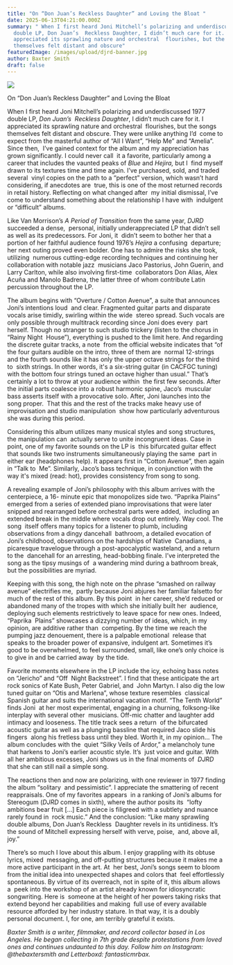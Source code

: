 ```yaml
---
title: "On “Don Juan’s Reckless Daughter” and Loving the Bloat "
date: 2025-06-13T04:21:00.000Z
summary: " When I first heard Joni Mitchell’s polarizing and underdiscussed 1977
  double LP, Don Juan’s  Reckless Daughter, I didn’t much care for it. I
  appreciated its sprawling nature and orchestral  flourishes, but the songs
  themselves felt distant and obscure"
featuredImage: /images/upload/djrd-banner.jpg
author: Baxter Smith
draft: false
---
```

![](/images/upload/djrd-banner.jpg)





On “Don Juan’s Reckless Daughter” and Loving the Bloat 

When I first heard Joni Mitchell’s polarizing and underdiscussed 1977 double LP, *Don Juan’s  Reckless Daughter*, I didn’t much care for it. I appreciated its sprawling nature and orchestral  flourishes, but the songs themselves felt distant and obscure. They were unlike anything I’d  come to expect from the masterful author of “All I Want”, “Help Me” and “Amelia”. Since then,  I’ve gained context for the album and my appreciation has grown significantly. I could never call  it a favorite, particularly among a career that includes the vaunted peaks of *Blue* and *Hejira,* but I  find myself drawn to its textures time and time again. I’ve purchased, sold, and traded several  vinyl copies on the path to a “perfect” version, which wasn’t hard considering, if anecdotes are  true, this is one of the most returned records in retail history. Reflecting on what changed after  my initial dismissal, I’ve come to understand something about the relationship I have with  indulgent or “difficult” albums. 

Like Van Morrison’s *A Period of Transition* from the same year, *DJRD* succeeded a dense,  personal, initially underappreciated LP that didn’t sell as well as its predecessors. For Joni, it  didn’t seem to bother her that a portion of her faithful audience found 1976’s *Hejira* a confusing  departure; her next outing proved even bolder. One has to admire the risks she took, utilizing  numerous cutting-edge recording techniques and continuing her collaboration with notable jazz  musicians Jaco Pastorius, John Guerin, and Larry Carlton, while also involving first-time  collaborators Don Alias, Alex Acuña and Manolo Badrena, the latter three of whom contribute Latin percussion throughout the LP.  

The album begins with “Overture / Cotton Avenue”, a suite that announces Joni’s intentions loud  and clear. Fragmented guitar parts and disparate vocals arise timidly, swirling within the wide  stereo spread. Such vocals are only possible through multitrack recording since Joni does every  part herself. Though no stranger to such studio trickery (listen to the chorus in “Rainy Night  House”), everything is pushed to the limit here. And regarding the discrete guitar tracks, a note  from the official website indicates that “of the four guitars audible on the intro, three of them are  normal 12-strings and the fourth sounds like it has only the upper octave strings for the third to  sixth strings. In other words, it's a six-string guitar (in CACFGC tuning) with the bottom four strings tuned an octave higher than usual.” That’s certainly a lot to throw at your audience within  the first few seconds. After the initial parts coalesce into a robust harmonic spine, Jaco’s  muscular bass asserts itself with a provocative solo. After, Joni launches into the song proper.  That this and the rest of the tracks make heavy use of improvisation and studio manipulation  show how particularly adventurous she was during this period. 

Considering this album utilizes many musical styles and song structures, the manipulation can  actually serve to unite incongruent ideas. Case in point, one of my favorite sounds on the LP is  this bifurcated guitar effect that sounds like two instruments simultaneously playing the same  part in either ear (headphones help). It appears first in “Cotton Avenue”, then again in “Talk to  Me”. Similarly, Jaco’s bass technique, in conjunction with the way it's mixed (read: hot), provides consistency from song to song.  

A revealing example of Joni’s philosophy with this album arrives with the centerpiece, a 16- minute epic that monopolizes side two. “Paprika Plains” emerged from a series of extended piano improvisations that were later snipped and rearranged before orchestral parts were added,  including an extended break in the middle where vocals drop out entirely. Way cool. The song  itself offers many topics for a listener to plumb, including observations from a dingy dancehall  bathroom, a detailed evocation of Joni’s childhood, observations on the hardships of Native  Canadians, a picaresque travelogue through a post-apocalyptic wasteland, and a return to the  dancehall for an arresting, head-bobbing finale. I’ve interpreted the song as the tipsy musings of  a wandering mind during a bathroom break, but the possibilities are myriad.  

Keeping with this song, the high note on the phrase “smashed on railway avenue” electrifies me,  partly because Joni abjures her familiar falsetto for much of the rest of this album. By this point  in her career, she’d reduced or abandoned many of the tropes with which she initially built her  audience, deploying such elements restrictively to leave space for new ones. Indeed, “Paprika  Plains” showcases a dizzying number of ideas, which, in my opinion, are additive rather than  competing. By the time we reach the pumping jazz denouement, there is a palpable emotional  release that speaks to the broader power of expansive, indulgent art. Sometimes it’s good to be overwhelmed, to feel surrounded, small, like one’s only choice is to give in and be carried away  by the tide.  

Favorite moments elsewhere in the LP include the icy, echoing bass notes on “Jericho” and “Off  Night Backstreet”. I find that these anticipate the art rock sonics of Kate Bush, Peter Gabriel, and  John Martyn. I also dig the low tuned guitar on “Otis and Marlena”, whose texture resembles  classical Spanish guitar and suits the international vacation motif. “The Tenth World” finds Joni  at her most experimental, engaging in a churning, folksong-like interplay with several other  musicians. Off-mic chatter and laughter add intimacy and looseness. The title track sees a return  of the bifurcated acoustic guitar as well as a plunging bassline that required Jaco slide his fingers  along his fretless bass until they bled. Worth it, in my opinion… The album concludes with the  quiet “Silky Veils of Ardor,” a melancholy tune that harkens to Joni’s earlier acoustic style. It’s  just voice and guitar. With all her ambitious excesses, Joni shows us in the final moments of  *DJRD* that she can still nail a simple song.  

The reactions then and now are polarizing, with one reviewer in 1977 finding the album “solitary  and pessimistic”. I appreciate the smattering of recent reappraisals. One of my favorites appears  in a ranking of Joni’s albums for Stereogum (*DJRD* comes in sixth), where the author posits its  “lofty ambitions bear fruit \[…] Each piece is filigreed with a subtlety and nuance rarely found in  rock music.” And the conclusion: “Like many sprawling double albums, Don Juan’s Reckless  Daughter revels in its untidiness. It’s the sound of Mitchell expressing herself with verve, poise,  and, above all, joy.”  

There’s so much I love about this album. I enjoy grappling with its obtuse lyrics, mixed  messaging, and off-putting structures because it makes me a more active participant in the art. At  her best, Joni’s songs seem to bloom from the initial idea into unexpected shapes and colors that  feel effortlessly spontaneous. By virtue of its overreach, not in spite of it, this album allows a  peek into the workshop of an artist already known for idiosyncratic songwriting. Here is  someone at the height of her powers taking risks that extend beyond her capabilities and making  full use of every available resource afforded by her industry stature. In that way, it is a doubly  personal document. I, for one, am terribly grateful it exists.

*Baxter Smith is a writer, filmmaker, and record collector based in Los Angeles. He began collecting in 7th grade despite protestations from loved ones and continues undaunted to this day. Follow him on Instagram: @thebaxtersmith and Letterboxd: fantasticmrbax.*
